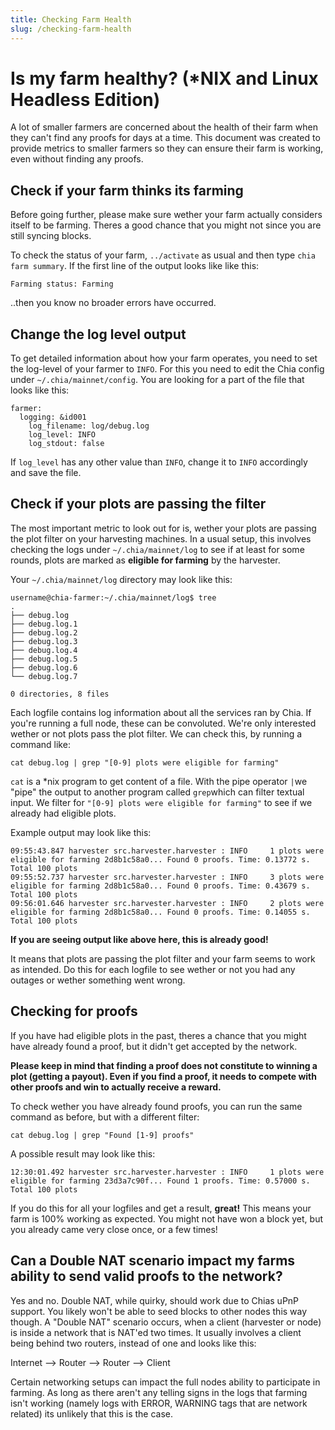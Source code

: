 ```yaml
---
title: Checking Farm Health
slug: /checking-farm-health
---
```


# Is my farm healthy? (\*NIX and Linux Headless Edition)

A lot of smaller farmers are concerned about the health of their farm when they can't find any proofs for days at a time. This document was created to provide metrics to smaller farmers so they can ensure their farm is working, even without finding any proofs.

## Check if your farm thinks its farming

Before going further, please make sure wether your farm actually considers itself to be farming. Theres a good chance that you might not since you are still syncing blocks.

To check the status of your farm, `../activate` as usual and then type `chia farm summary`. If the first line of the output looks like like this:

```
Farming status: Farming
```

..then you know no broader errors have occurred.

## Change the log level output

To get detailed information about how your farm operates, you need to set the log-level of your farmer to `INFO`. For this you need to edit the Chia config under `~/.chia/mainnet/config`. You are looking for a part of the file that looks like this:

```
farmer:
  logging: &id001
    log_filename: log/debug.log
    log_level: INFO
    log_stdout: false
```

If `log_level` has any other value than `INFO`, change it to `INFO` accordingly and save the file.

## Check if your plots are passing the filter

The most important metric to look out for is, wether your plots are passing the plot filter on your harvesting machines. In a usual setup, this involves checking the logs under `~/.chia/mainnet/log` to see if at least for some rounds, plots are marked as **eligible for farming** by the harvester.

Your `~/.chia/mainnet/log` directory may look like this:

```
username@chia-farmer:~/.chia/mainnet/log$ tree
.
├── debug.log
├── debug.log.1
├── debug.log.2
├── debug.log.3
├── debug.log.4
├── debug.log.5
├── debug.log.6
└── debug.log.7

0 directories, 8 files
```

Each logfile contains log information about all the services ran by Chia. If you're running a full node, these can be convoluted. We're only interested wether or not plots pass the plot filter. We can check this, by running a command like:

`cat debug.log | grep "[0-9] plots were eligible for farming"`

`cat` is a \*nix program to get content of a file. With the pipe operator `|`we "pipe" the output to another program called `grep`which can filter textual input. We filter for `"[0-9] plots were eligible for farming"` to see if we already had eligible plots.

Example output may look like this:

```
09:55:43.847 harvester src.harvester.harvester : INFO     1 plots were eligible for farming 2d8b1c58a0... Found 0 proofs. Time: 0.13772 s. Total 100 plots
09:55:52.737 harvester src.harvester.harvester : INFO     3 plots were eligible for farming 2d8b1c58a0... Found 0 proofs. Time: 0.43679 s. Total 100 plots
09:56:01.646 harvester src.harvester.harvester : INFO     2 plots were eligible for farming 2d8b1c58a0... Found 0 proofs. Time: 0.14055 s. Total 100 plots
```

**If you are seeing output like above here, this is already good!**

It means that plots are passing the plot filter and your farm seems to work as intended. Do this for each logfile to see wether or not you had any outages or wether something went wrong.

## Checking for proofs

If you have had eligible plots in the past, theres a chance that you might have already found a proof, but it didn't get accepted by the network.

**Please keep in mind that finding a proof does not constitute to winning a plot (getting a payout). Even if you find a proof, it needs to compete with other proofs and win to actually receive a reward.**

To check wether you have already found proofs, you can run the same command as before, but with a different filter:

`cat debug.log | grep "Found [1-9] proofs"`

A possible result may look like this:

```
12:30:01.492 harvester src.harvester.harvester : INFO     1 plots were eligible for farming 23d3a7c90f... Found 1 proofs. Time: 0.57000 s. Total 100 plots
```

If you do this for all your logfiles and get a result, **great!** This means your farm is 100% working as expected. You might not have won a block yet, but you already came very close once, or a few times!

## Can a Double NAT scenario impact my farms ability to send valid proofs to the network?

Yes and no. Double NAT, while quirky, should work due to Chias uPnP support. You likely won't be able to seed blocks to other nodes this way though. A "Double NAT" scenario occurs, when a client (harvester or node) is inside a network that is NAT'ed two times. It usually involves a client being behind two routers, instead of one and looks like this:

Internet --> Router --> Router --> Client

Certain networking setups can impact the full nodes ability to participate in farming. As long as there aren't any telling signs in the logs that farming isn't working (namely logs with ERROR, WARNING tags that are network related) its unlikely that this is the case.
